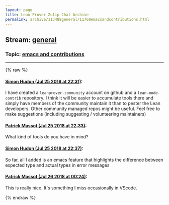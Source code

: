```yaml
---
layout: page
title: Lean Prover Zulip Chat Archive 
permalink: archive/113488general/11760emacsandcontributions.html
---
```


## Stream: [general](index.html)
### Topic: [emacs and contributions](11760emacsandcontributions.html)

---


{% raw %}
#### [ Simon Hudon (Jul 25 2018 at 22:31)](https://leanprover.zulipchat.com/#narrow/stream/113488-general/topic/emacs%20and%20contributions/near/130300559):
I have created a `leanprover-community` account on github and a `lean-mode-contrib` repository. I think it will be easier to accumulate tools there and simply have members of the community maintain it than to pester the Lean developers. Other community managed repos might be useful. Feel free to make suggestions (including suggesting / volunteering maintainers)

#### [ Patrick Massot (Jul 25 2018 at 22:33)](https://leanprover.zulipchat.com/#narrow/stream/113488-general/topic/emacs%20and%20contributions/near/130300654):
What kind of tools do you have in mind?

#### [ Simon Hudon (Jul 25 2018 at 22:37)](https://leanprover.zulipchat.com/#narrow/stream/113488-general/topic/emacs%20and%20contributions/near/130300869):
So far, all I added is an emacs feature that highlights the difference between expected type and actual types in error messages

#### [ Patrick Massot (Jul 26 2018 at 00:24)](https://leanprover.zulipchat.com/#narrow/stream/113488-general/topic/emacs%20and%20contributions/near/130305979):
This is really nice. It's something I miss occasionally in VScode.


{% endraw %}
